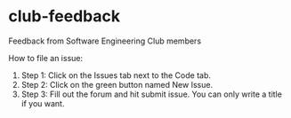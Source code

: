 # club-feedback
Feedback from Software Engineering Club members

How to file an issue:
1. Step 1: Click on the Issues tab next to the Code tab.
2. Step 2: Click on the green button named New Issue.
3. Step 3: Fill out the forum and hit submit issue. You can only write a title if you want.

